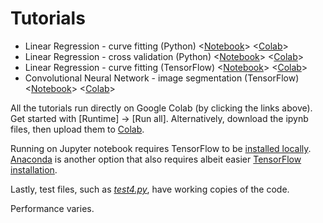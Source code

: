 # Tutorials

- Linear Regression - curve fitting (Python) <[Notebook][part1_notebook]> <[Colab][part1_colab]>
- Linear Regression - cross validation (Python) <[Notebook][part2_notebook]> <[Colab][part2_colab]>
- Linear Regression - curve fitting (TensorFlow) <[Notebook][part3_notebook]> <[Colab][part3_colab]>
- Convolutional Neural Network - image segmentation (TensorFlow) <[Notebook][part4_notebook]> <[Colab][part4_colab]>

All the tutorials run directly on Google Colab (by clicking the links above). Get started with [Runtime] -> [Run all]. Alternatively, download the ipynb files, then upload them to [Colab](https://colab.research.google.com). 

Running on Jupyter notebook requires TensorFlow to be [installed locally][tf_install]. [Anaconda][conda_install] is another option that also requires albeit easier [TensorFlow installation][tf_conda]. 

Lastly, test files, such as [*test4.py*](./test4.py), have working copies of the code.

Performance varies.


[part1_notebook]: https://github.com/YipengHu/ipmi/blob/dev/tutorials/01-CurveFitting.ipynb
[part1_colab]: https://colab.research.google.com/github/YipengHu/ipmi/blob/dev/tutorials/01-CurveFitting.ipynb

[part2_notebook]: https://github.com/YipengHu/ipmi/blob/dev/tutorials/02-CrossValidation.ipynb
[part2_colab]: https://colab.research.google.com/github/YipengHu/ipmi/blob/dev/tutorials/02-CrossValidation.ipynb

[part3_notebook]: https://github.com/YipengHu/ipmi/blob/dev/tutorials/03-CurveFitting-TensorFlow.ipynb
[part3_colab]: https://colab.research.google.com/github/YipengHu/ipmi/blob/dev/tutorials/03-CurveFitting-TensorFlow.ipynb

[part4_notebook]: https://github.com/YipengHu/ipmi/blob/dev/tutorials/04-ImageSegmentation-TensorFlow.ipynb
[part4_colab]: https://colab.research.google.com/github/YipengHu/ipmi/blob/dev/tutorials/04-ImageSegmentation-TensorFlow.ipynb

[tf_install]: https://www.tensorflow.org/install/
[conda_install]: https://www.anaconda.com/download/
[tf_conda]: https://www.anaconda.com/blog/developer-blog/tensorflow-in-anaconda/
